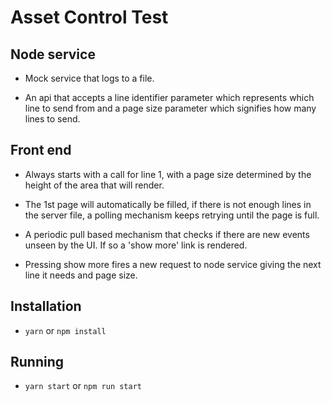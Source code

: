 # Asset Control Test



Node service
------------
- Mock service that logs to a file.

- An api that accepts a line identifier parameter which represents which line to send from and a page size parameter which signifies how many lines to send.


Front end
---------
- Always starts with a call for line 1, with a page size determined by the height of the area that will render.

- The 1st page will automatically be filled, if there is not enough lines in the server file, a polling mechanism keeps retrying until the page is full.

- A periodic pull based mechanism that checks if there are new events unseen by the UI. If so a 'show more' link is rendered.

- Pressing show more fires a new request to node service giving the next line it needs and page size.


## Installation

- `yarn` or `npm install`

## Running

- `yarn start` or `npm run start`


